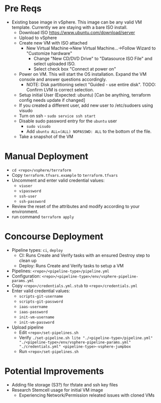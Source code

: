 # Pre Reqs
- Existing base image in vSphere. This image can be any valid VM template. Currently we are staying with a bare ISO install.
    - Download ISO https://www.ubuntu.com/download/server
    - Upload to vSphere
    - Create new VM with ISO attached
      - New Virtual Machine->New Virtual Machine...->Follow Wizard to "Customize hardware"
         - Change "New CD/DVD Drive" to "Datasource ISO File" and select uploaded ISO.
         - Select check box "Connect at power on"
    - Power on VM. This will start the OS installation. Expand the VM console and answer questions accordingly.
      - NOTE: Disk partitioning select "Guided - use entire disk". TODO: Confirm LVM is correct selection.
    - Setup initial User (Expected: ubuntu) [Can be anything, terraform config needs update if changed]
    - If you created a different user, add new user to /etc/sudoers using visudo
    - Turn on ssh - `sudo service ssh start`
    - Disable sudo password entry for the `ubuntu` user
      - `sudo visudo`
      - Add `ubuntu ALL=(ALL) NOPASSWD: ALL` to the bottom of the file.
    - Take a snapshot of the VM

# Manual Deployment
- `cd <repo>/vsphere/terraform`
- Copy `terraform.tfvars.example` to `terraform.tfvars`
- Uncomment and enter valid credential values: 
    - `viuser`
    - `vipassword`
    - `ssh-user`
    - `ssh-password`
- Review the reset of the attributes and modify according to your environment.
- run command `terraform apply`

# Concourse Deployment
- Pipeline types: `ci`, `deploy`
    - CI: Runs Create and Verify tasks with an ensured Destroy step to clean up
    - Deploy: Runs Create and Verify tasks to setup a VM
- Pipelines: `<repo>/<pipeline-type>/pipeline.yml`
- Configuration: `<repo>/<pipeline-type>/env/vsphere-pipeline-params.yml`
- Copy `<repo>/credentials.yml.stub` to `<repo>/credentials.yml`
- Enter valid credential values:
    - `scripts-git-username`
    - `scripts-git-password`
    - `iaas-username`
    - `iaas-password`
    - `init-vm-username`
    - `init-vm-password`
- Upload pipeline
    - Edit `<repo>/set-pipelines.sh`
    - Verify `./set-pipeline.sh lite "./<pipeline-type>/pipeline.yml" "./<pipeline-type>/env/vsphere-pipeline-params.yml" "./credentials.yml" <pipeline-type>-vsphere-jumpbox`
    - Run `<repo>/set-pipelines.sh`

# Potential Improvements
- Adding file storage (S3?) for tfstate and ssh key files
- Research Stemcell usage for initial VM image
    - Experiencing Network/Permission releated issues with cloned VMs
